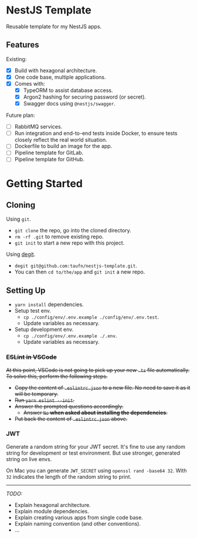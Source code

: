# NestJS Template

Reusable template for my NestJS apps.

## Features

Existing:

-   [x] Build with hexagonal architecture.
-   [x] One code base, multiple applications.
-   [x] Comes with:
    -   [x] TypeORM to assist database access.
    -   [x] Argon2 hashing for securing password (or secret).
    -   [x] Swagger docs using `@nestjs/swagger`.

Future plan:

-   [ ] RabbitMQ services.
-   [ ] Run integration and end-to-end tests inside Docker, to ensure tests closely reflect the real world situation.
-   [ ] Dockerfile to build an image for the app.
-   [ ] Pipeline template for GitLab.
-   [ ] Pipeline template for GitHub.

# Getting Started

## Cloning

Using `git`.

-   `git clone` the repo, go into the cloned directory.
-   `rm -rf .git` to remove existing repo.
-   `git init` to start a new repo with this project.

Using [degit](https://github.com/Rich-Harris/degit).

-   `degit git@github.com:taufn/nestjs-template.git`.
-   You can then `cd to/the/app` and `git init` a new repo.

## Setting Up

-   `yarn install` dependencies.
-   Setup test env.
    -   `cp ./config/env/.env.example ./config/env/.env.test`.
    -   Update variables as necessary.
-   Setup development env.
    -   `cp ./config/env/.env.example ./.env`.
    -   Update variables as necessary.

### ~~ESLint in VSCode~~

~~At this point, VSCode is not going to pick up your new `.ts` file automatically. To solve this, perform the following steps.~~

-   ~~Copy the content of `.eslintrc.json` to a new file. No need to save it as it will be temporary.~~
-   ~~Run `yarn eslint --init`.~~
-   ~~Answer the prompted questions accordingly.~~
    -   ~~Answer `No` **when asked about installing the dependencies**.~~
-   ~~Put back the content of `.eslintrc.json` above.~~

### JWT

Generate a random string for your JWT secret. It's fine to use any random string for development or test environment. But use stronger, generated string on live envs.

On Mac you can generate `JWT_SECRET` using `openssl rand -base64 32`. With `32` indicates the length of the random string to print.

---

*TODO:*

-   Explain hexagonal architecture.
-   Explain module dependencies.
-   Explain creating various apps from single code base.
-   Explain naming convention (and other conventions).
-   ...
